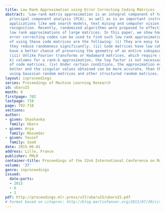 ```yaml
---
title: Low Rank Approximation using Error Correcting Coding Matrices
abstract: 'Low-rank matrix approximation is an integral component of tools such as
  principal component analysis (PCA), as well as is an important instrument used in
  applications like web search models, text mining and computer vision, e.g., face
  recognition. Recently, randomized algorithms were proposed to effectively construct
  low rank approximations of large matrices. In this paper, we show how matrices from
  error correcting codes can be used to find such low rank approximations. The benefits
  of using these code matrices are the following: (i) They are easy to generate and
  they reduce randomness significantly. (ii) Code matrices have low coherence and
  have a better chance of preserving the geometry of an entire subspace of vectors;
  (iii) Unlike Fourier transforms or Hadamard matrices, which require sampling O(k\log
  k) columns for a rank-k approximation, the log factor is not necessary in the case
  of code matrices. (iv) Under certain conditions, the approximation errors can be
  better and the singular values obtained can be more accurate, than those obtained
  using Gaussian random matrices and other structured random matrices.'
layout: inproceedings
series: Proceedings of Machine Learning Research
id: ubaru15
month: 0
firstpage: 702
lastpage: 710
page: 702-710
sections: 
author:
- given: Shashanka
  family: Ubaru
- given: Arya
  family: Mazumdar
- given: Yousef
  family: Saad
date: 2015-06-01
address: Lille, France
publisher: PMLR
container-title: Proceedings of the 32nd International Conference on Machine Learning
volume: '37'
genre: inproceedings
issued:
  date-parts:
  - 2015
  - 6
  - 1
pdf: http://proceedings.mlr.press/v37/ubaru15/ubaru15.pdf
# Format based on citeproc: http://blog.martinfenner.org/2013/07/30/citeproc-yaml-for-bibliographies/
---
```

